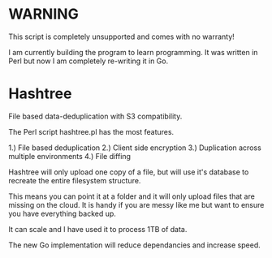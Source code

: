 # WARNING #
This script is completely unsupported and comes with no warranty!

I am currently building the program to learn programming. It was written in Perl but now I am completely re-writing it in Go.

# Hashtree
File based data-deduplication with S3 compatibility.

The Perl script hashtree.pl has the most features.

1.) File based deduplication
2.) Client side encryption
3.) Duplication across multiple environments
4.) File diffing 

Hashtree will only upload one copy of a file, but will use it's database to recreate the entire filesystem structure.

This means you can point it at a folder and it will only upload files that are missing on the cloud. It is handy if you are messy like me but want to ensure you have everything backed up.

It can scale and I have used it to process 1TB of data.

The new Go implementation will reduce dependancies and increase speed.

